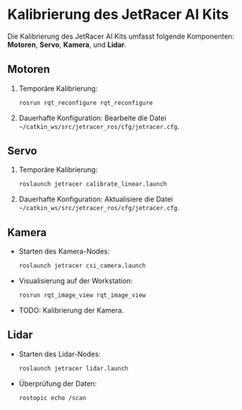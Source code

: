 
# Kalibrierung des JetRacer AI Kits

Die Kalibrierung des JetRacer AI Kits umfasst folgende Komponenten: **Motoren**, **Servo**, **Kamera**, und **Lidar**.

## Motoren
1. Temporäre Kalibrierung:
   ```bash
   rosrun rqt_reconfigure rqt_reconfigure
   ```
2. Dauerhafte Konfiguration:
   Bearbeite die Datei `~/catkin_ws/src/jetracer_ros/cfg/jetracer.cfg`.

## Servo
1. Temporäre Kalibrierung:
   ```bash
   roslaunch jetracer calibrate_linear.launch
   ```
2. Dauerhafte Konfiguration:
   Aktualisiere die Datei `~/catkin_ws/src/jetracer_ros/cfg/jetracer.cfg`.

## Kamera
- Starten des Kamera-Nodes:
  ```bash
  roslaunch jetracer csi_camera.launch
  ```
- Visualisierung auf der Workstation:
  ```bash
  rosrun rqt_image_view rqt_image_view
  ```
- TODO: Kalibrierung der Kamera.

## Lidar
- Starten des Lidar-Nodes:
  ```bash
  roslaunch jetracer lidar.launch
  ```
- Überprüfung der Daten:
  ```bash
  rostopic echo /scan
  ```
